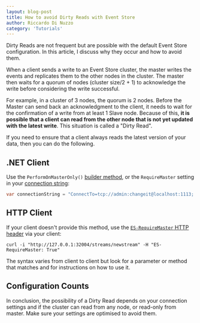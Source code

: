 ```yaml
---
layout: blog-post
title: How to avoid Dirty Reads with Event Store
author: Riccardo Di Nuzzo
category: 'Tutorials'
---
```


Dirty Reads are not frequent but are possible with the default Event Store configuration. In this article, I discuss why they occur and how to avoid them.

When a client sends a write to an Event Store cluster, the master writes the events and replicates them to the other nodes in the cluster. The master then waits for a quorum of nodes (cluster size/2 + 1) to acknowledge the write before considering the write successful.

For example, in a cluster of 3 nodes, the quorum is 2 nodes. Before the Master can send back an acknowledgment to the client, it needs to wait for the confirmation of a write from at least 1 Slave node. Because of this, **it is possible that a client can read from the other node that is not yet updated with the latest write**. This situation is called a "Dirty Read".

If you need to ensure that a client always reads the latest version of your data, then you can do the following.

## .NET Client

Use the `PerformOnMasterOnly()` [builder method](/docs/dotnet-api/connecting-to-a-server/index.html#node-preference), or the `RequireMaster` setting in your [connection string](/docs/dotnet-api/connecting-to-a-server/index.html#creating-a-connection):

```csharp
var connectionString = "ConnectTo=tcp://admin:changeit@localhost:1113; RequireMaster=True"
```

## HTTP Client

If your client doesn't provide this method, use the [`ES-RequireMaster` HTTP header](/docs/http-api/optional-http-headers/requires-master/index.html) via your client:

```shell
curl -i "http://127.0.0.1:32004/streams/newstream" -H "ES-RequireMaster: True"
```

The syntax varies from client to client but look for a parameter or method that matches and for instructions on how to use it.

## Configuration Counts

In conclusion, the possibility of a Dirty Read depends on your connection settings and if the cluster can read from any node, or read-only from master. Make sure your settings are optimised to avoid them.
